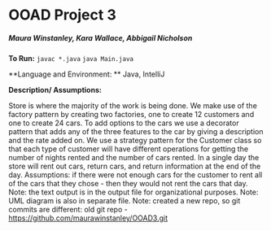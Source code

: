 # OOAD Project 3

##### Maura Winstanley, Kara Wallace, Abbigail Nicholson

**To Run:** `javac *.java` `java Main.java`

**Language and Environment: ** Java, IntelliJ

**Description/ Assumptions:**

Store is where the majority of the work is being done. We make use of the factory pattern by creating two factories, one to create 12 customers and one to create 24 cars. To add options to the cars we use a decorator pattern that adds any of the three features to the car by giving a description and the rate added on. We use a strategy pattern for the Customer class so that each type of customer will have different operations for getting the number of nights rented and the number of cars rented. In a single day the store will rent out cars, return cars, and return information at the end of the day. 
Assumptions: if there were not enough cars for the customer to rent all of the cars that they chose - then they would not rent the cars that day. 
Note: the text output is in the output file for organizational purposes.
Note: UML diagram is also in separate file. 
Note: created a new repo, so git commits are different: old git repo - https://github.com/maurawinstanley/OOAD3.git






